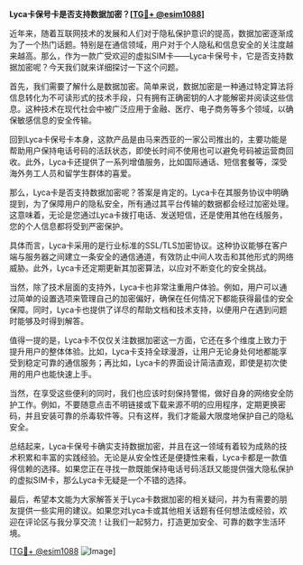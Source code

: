 **Lyca卡保号卡是否支持数据加密？[[TG💪+ @esim1088](https://t.me/s/esim1088)]**

近年来，随着互联网技术的发展和人们对于隐私保护意识的提高，数据加密逐渐成为了一个热门话题。特别是在通信领域，用户对于个人隐私和信息安全的关注度越来越高。那么，作为一款广受欢迎的虚拟SIM卡——Lyca卡保号卡，它是否支持数据加密呢？今天我们就来详细探讨一下这个问题。

首先，我们需要了解什么是数据加密。简单来说，数据加密是一种通过特定算法将信息转化为不可读形式的技术手段，只有拥有正确密钥的人才能解密并阅读这些信息。这种技术在现代社会中被广泛应用于金融、医疗、电子商务等多个领域，以确保敏感信息的安全传输。

回到Lyca卡保号卡本身，这款产品是由马来西亚的一家公司推出的，主要功能是帮助用户保持电话号码的活跃状态，即使长时间不使用也可以避免号码被运营商回收。此外，Lyca卡还提供了一系列增值服务，比如国际通话、短信套餐等，深受海外务工人员和留学生群体的喜爱。

那么，Lyca卡是否支持数据加密呢？答案是肯定的。Lyca卡在其服务协议中明确提到，为了保障用户的隐私安全，所有通过其平台传输的数据都会经过加密处理。这意味着，无论是您通过Lyca卡拨打电话、发送短信，还是使用其他在线服务，您的个人信息都将受到严密保护。

具体而言，Lyca卡采用的是行业标准的SSL/TLS加密协议。这种协议能够在客户端与服务器之间建立一条安全的通信通道，有效防止中间人攻击和其他形式的网络威胁。此外，Lyca卡还定期更新其加密算法，以应对不断变化的安全挑战。

当然，除了技术层面的支持外，Lyca卡也非常注重用户体验。例如，用户可以通过简单的设置选项来管理自己的加密偏好，确保在任何情况下都能获得最佳的安全保障。同时，Lyca卡也提供了详尽的帮助文档和技术支持，以便用户在遇到问题时能够及时得到解答。

值得一提的是，Lyca卡不仅仅关注数据加密这一方面，它还在多个维度上致力于提升用户的整体体验。比如，Lyca卡支持全球漫游，让用户无论身处何地都能享受到稳定可靠的通信服务；再比如，Lyca卡的界面设计简洁直观，即使是初次使用的用户也能快速上手。

当然，在享受这些便利的同时，我们也应该时刻保持警惕，做好自身的网络安全防护工作。例如，不要随意点击不明链接或下载来源不明的应用程序，定期更换密码，并且安装可靠的杀毒软件等。只有这样，我们才能最大限度地保护自己的隐私安全。

总结起来，Lyca卡保号卡确实支持数据加密，并且在这一领域有着较为成熟的技术积累和丰富的实践经验。无论是从安全性还是便捷性来看，Lyca卡都是一款值得信赖的选择。如果您正在寻找一款既能保持电话号码活跃又能提供强大隐私保护的虚拟SIM卡，那么Lyca卡无疑是一个不错的选择。

最后，希望本文能为大家解答关于Lyca卡数据加密的相关疑问，并为有需要的朋友提供一些实用的建议。如果您对Lyca卡或其他相关话题有任何想法或经验，欢迎在评论区与我分享交流！让我们一起努力，打造更加安全、可靠的数字生活环境。

[[TG💪+ @esim1088](https://t.me/s/esim1088) ![Image](https://i.postimg.cc/4NQfJmqS/Snipaste-2025-05-13-00-14-12.png)]